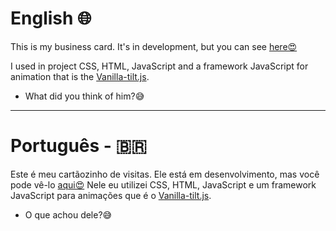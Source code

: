 # English 🌐

This is my business card. It's in development, but you can see [here😍](https://business-card-git-main.progkeeven.vercel.app/)

I used in project CSS, HTML, JavaScript and a framework JavaScript for animation that is the [Vanilla-tilt.js](https://micku7zu.github.io/vanilla-tilt.js/).
* What did you think of him?😅


***
# Português - 🇧🇷

Este é meu cartãozinho de visitas. Ele está em desenvolvimento, mas você pode vê-lo [aqui😍](https://business-card-git-main.progkeeven.vercel.app/)
Nele eu utilizei CSS, HTML, JavaScript e um framework JavaScript para animações que é o [Vanilla-tilt.js](https://micku7zu.github.io/vanilla-tilt.js/).
* O que achou dele?😅
